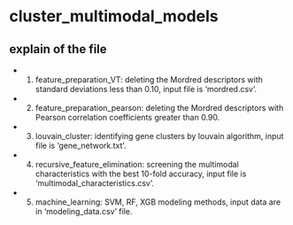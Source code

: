 # cluster_multimodal_models


## explain of the file
- 1. feature_preparation_VT: deleting the Mordred descriptors with standard deviations less than 0.10, input file is ‘mordred.csv’.  
- 2. feature_preparation_pearson: deleting the Mordred descriptors with Pearson correlation coefficients greater than 0.90.  
- 3. louvain_cluster: identifying gene clusters by louvain algorithm, input file is ‘gene_network.txt’.  
- 4. recursive_feature_elimination: screening the multimodal characteristics with the best 10-fold accuracy, input file is ‘multimodal_characteristics.csv’.  
- 5. machine_learning: SVM, RF, XGB modeling methods, input data are in ‘modeling_data.csv’ file.
